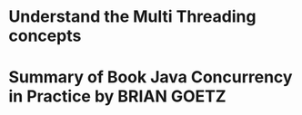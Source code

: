 # Understand the Multi Threading concepts 
# Summary of Book Java Concurrency in Practice  by BRIAN GOETZ

